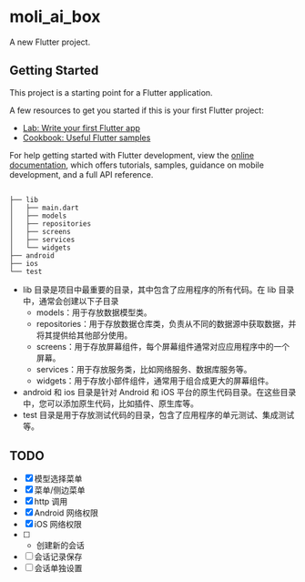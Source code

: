 # moli_ai_box

A new Flutter project.

## Getting Started

This project is a starting point for a Flutter application.

A few resources to get you started if this is your first Flutter project:

- [Lab: Write your first Flutter app](https://docs.flutter.dev/get-started/codelab)
- [Cookbook: Useful Flutter samples](https://docs.flutter.dev/cookbook)

For help getting started with Flutter development, view the
[online documentation](https://docs.flutter.dev/), which offers tutorials,
samples, guidance on mobile development, and a full API reference.

## 

```
├── lib
│   ├── main.dart
│   ├── models
│   ├── repositories
│   ├── screens
│   ├── services
│   └── widgets
├── android
├── ios
└── test
```

* lib 目录是项目中最重要的目录，其中包含了应用程序的所有代码。在 lib 目录中，通常会创建以下子目录
    * models：用于存放数据模型类。
    * repositories：用于存放数据仓库类，负责从不同的数据源中获取数据，并将其提供给其他部分使用。
    * screens：用于存放屏幕组件，每个屏幕组件通常对应应用程序中的一个屏幕。
    * services：用于存放服务类，比如网络服务、数据库服务等。
    * widgets：用于存放小部件组件，通常用于组合成更大的屏幕组件。
* android 和 ios 目录是针对 Android 和 iOS 平台的原生代码目录。在这些目录中，您可以添加原生代码，比如插件、原生库等。
* test 目录是用于存放测试代码的目录，包含了应用程序的单元测试、集成测试等。



## TODO

- [x] 模型选择菜单  
- [x] 菜单/侧边菜单
- [x] http 调用  
- [x] Android 网络权限
- [x] iOS 网络权限
- [ ] + 创建新的会话
- [ ] 会话记录保存
- [ ] 会话单独设置
